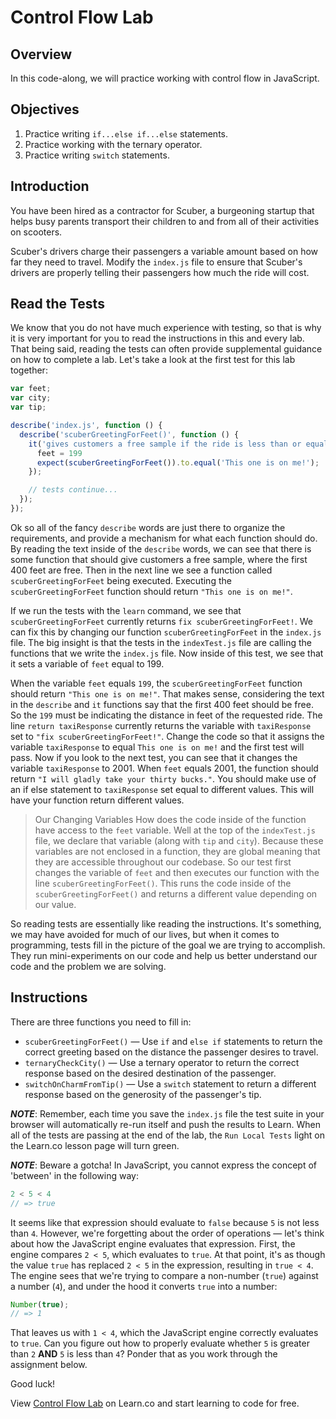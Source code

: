 # Control Flow Lab

## Overview
In this code-along, we will practice working with control flow in JavaScript.

## Objectives
1. Practice writing `if...else if...else` statements.
2. Practice working with the ternary operator.
3. Practice writing `switch` statements.

## Introduction
You have been hired as a contractor for Scuber, a burgeoning startup that helps busy parents transport their children to and from all of their activities on scooters.

Scuber's drivers charge their passengers a variable amount based on how far they need to travel. Modify the `index.js` file to ensure that Scuber's drivers are properly telling their passengers how much the ride will cost.

## Read the Tests
We know that you do not have much experience with testing, so that is why it is very important for you to read the instructions in this and every lab. That being said, reading the tests can often provide supplemental guidance on how to complete a lab. Let's take a look at the first test for this lab together:
```js
var feet;
var city;
var tip;

describe('index.js', function () {
  describe('scuberGreetingForFeet()', function () {
    it('gives customers a free sample if the ride is less than or equal to 400 feet', function () {
      feet = 199
      expect(scuberGreetingForFeet()).to.equal('This one is on me!');
    });

    // tests continue...
  });
});
```

Ok so all of the fancy `describe` words are just there to organize the requirements, and provide a mechanism for what each function should do. By reading the text inside of the `describe` words, we can see that there is some function that should give customers a free sample, where the first 400 feet are free. Then in the next line we see a function called `scuberGreetingForFeet` being executed. Executing the `scuberGreetingForFeet` function should return `"This one is on me!"`.

If we run the tests with the `learn` command, we see that `scuberGreetingForFeet` currently returns `fix scuberGreetingForFeet!`. We can fix this by changing our function `scuberGreetingForFeet` in the `index.js` file. The big insight is that the tests in the `indexTest.js` file are calling the functions that we write the `index.js` file.  Now inside of this test, we see that it sets a variable of `feet` equal to 199.  

When the variable `feet` equals `199`, the `scuberGreetingForFeet` function should return `"This one is on me!"`. That makes sense, considering the text in the `describe` and `it` functions say that the first 400 feet should be free. So the `199` must be indicating the distance in feet of the requested ride.  The line `return taxiResponse` currently returns the variable with `taxiResponse` set to `"fix scuberGreetingForFeet!"`.  Change the code so that it assigns the variable `taxiResponse` to equal `This one is on me!` and the first test will pass.  Now if you look to the next test, you can see that it changes the variable `taxiResponse` to 2001.  When `feet` equals 2001, the function should return `"I will gladly take your thirty bucks."`.  You should make use of an if else statement to `taxiResponse` set equal to different values.  This will have your function return different values.

> Our Changing Variables
How does the code inside of the function have access to the `feet` variable.  Well at the top of the `indexTest.js` file, we declare that variable (along with `tip` and `city`).  Because these variables are not enclosed in a function, they are global meaning that they are accessible throughout our codebase.  So our test first changes the variable of `feet` and then executes our function with the line `scuberGreetingForFeet()`.  This runs the code inside of the `scuberGreetingForFeet()` and returns a different value depending on our value.

So reading tests are essentially like reading the instructions. It's something, we may have avoided for much of our lives, but when it comes to programming, tests fill in the picture of the goal we are trying to accomplish. They run mini-experiments on our code and help us better understand our code and the problem we are solving.

## Instructions
There are three functions you need to fill in:
* `scuberGreetingForFeet()` — Use `if` and `else if` statements to return the correct greeting based on the distance the passenger desires to travel.
* `ternaryCheckCity()` — Use a ternary operator to return the correct response based on the desired destination of the passenger.
* `switchOnCharmFromTip()` — Use a `switch` statement to return a different response based on the generosity of the passenger's tip.

***NOTE***: Remember, each time you save the `index.js` file the test suite in your browser will automatically re-run itself and push the results to Learn. When all of the tests are passing at the end of the lab, the `Run Local Tests` light on the Learn.co lesson page will turn green.

***NOTE***: Beware a gotcha! In JavaScript, you cannot express the concept of 'between' in the following way:
```js
2 < 5 < 4
// => true
```

It seems like that expression should evaluate to `false` because `5` is not less than `4`. However, we're forgetting about the order of operations — let's think about how the JavaScript engine evaluates that expression. First, the engine compares `2 < 5`, which evaluates to `true`. At that point, it's as though the value `true` has replaced `2 < 5` in the expression, resulting in `true < 4`. The engine sees that we're trying to compare a non-number (`true`) against a number (`4`), and under the hood it converts `true` into a number:
```js
Number(true);
// => 1
```

That leaves us with `1 < 4`, which the JavaScript engine correctly evaluates to `true`. Can you figure out how to properly evaluate whether `5` is greater than `2` **AND** `5` is less than `4`? Ponder that as you work through the assignment below.

Good luck!

<p class='util--hide'>View <a href='https://learn.co/lessons/js-basics-flow-control'>Control Flow Lab</a> on Learn.co and start learning to code for free.</p>
